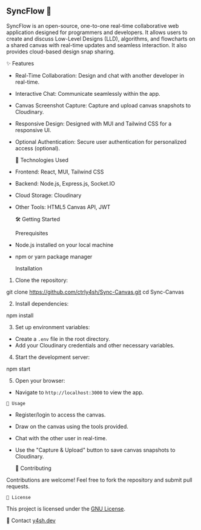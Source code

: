 

## SyncFlow 🎨

SyncFlow is an open-source, one-to-one real-time collaborative web application designed for programmers and developers. It allows users to create and discuss Low-Level Designs (LLD), algorithms, and flowcharts on a shared canvas with real-time updates and seamless interaction. It also provides cloud-based design snap sharing.

   ✨ Features

-  Real-Time Collaboration:  Design and chat with another developer in real-time.
-  Interactive Chat:  Communicate seamlessly within the app.
-  Canvas Screenshot Capture:  Capture and upload canvas snapshots to Cloudinary.
-  Responsive Design:  Designed with MUI and Tailwind CSS for a responsive UI.
-  Optional Authentication:  Secure user authentication for personalized access (optional).

   🚀 Technologies Used

-  Frontend:  React, MUI, Tailwind CSS
-  Backend:  Node.js, Express.js, Socket.IO
-  Cloud Storage:  Cloudinary
-  Other Tools:  HTML5 Canvas API, JWT

   🛠️ Getting Started

    Prerequisites

- Node.js installed on your local machine
- npm or yarn package manager

    Installation

1.  Clone the repository: 
    
   git clone https://github.com/ctrly4sh/Sync-Canvas.git
   cd Sync-Canvas
    

2.  Install dependencies: 
    
   npm install
    

3.  Set up environment variables: 
   - Create a `.env` file in the root directory.
   - Add your Cloudinary credentials and other necessary variables.

4.  Start the development server: 
    
   npm start
    

5.  Open your browser: 
   - Navigate to `http://localhost:3000` to view the app.

    🎯 Usage

- Register/login to access the canvas.
- Draw on the canvas using the tools provided.
- Chat with the other user in real-time.
- Use the "Capture & Upload" button to save canvas snapshots to Cloudinary.

    🤝 Contributing

Contributions are welcome! Feel free to fork the repository and submit pull requests.

    📄 License

This project is licensed under the [GNU License](https://www.gnu.org/licenses/gpl-3.0.en.html#license-text).

📧 Contact [y4sh.dev](y4sh.dev@gmail.com)

